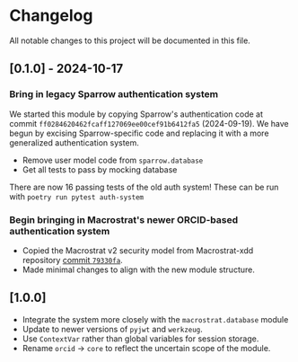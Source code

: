 # Changelog

All notable changes to this project will be documented in this file.

## [0.1.0] - 2024-10-17

### Bring in legacy Sparrow authentication system

We started this module by copying Sparrow's authentication code
at commit `ff0284620462fcaff127069ee00cef91b6412fa5` (2024-09-19). We have
begun by excising Sparrow-specific code and replacing it with a more
generalized authentication system.

- Remove user model code from `sparrow.database`
- Get all tests to pass by mocking database

There are now 16 passing tests of the old auth system!
These can be run with `poetry run pytest auth-system`

### Begin bringing in Macrostrat's newer ORCID-based authentication system

- Copied the Macrostrat v2 security model from Macrostrat-xdd repository [commit
  `79330fa`](https://github.com/UW-Macrostrat/macrostrat-xdd/commit/79d30fa3fe3be62ca80cedc69752d3825fabadbf).
- Made minimal changes to align with the new module structure.

## [1.0.0]

- Integrate the system more closely with the `macrostrat.database` module
- Update to newer versions of `pyjwt` and `werkzeug`.
- Use `ContextVar` rather than global variables for session storage.
- Rename `orcid` -> `core` to reflect the uncertain scope of the module.
